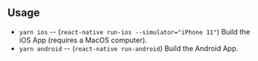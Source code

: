 ## Usage

- `yarn ios` -- (`react-native run-ios --simulator="iPhone 11"`) Build the iOS App (requires a MacOS computer).
- `yarn android` -- (`react-native run-android`) Build the Android App.